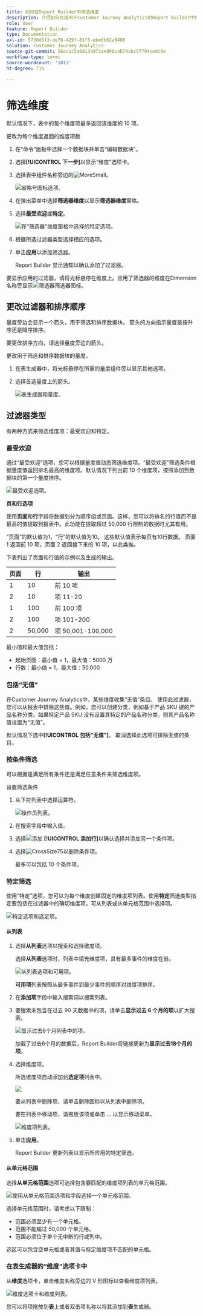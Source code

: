 ```yaml
---
title: 如何在Report Builder中筛选维度
description: 介绍如何在适用于Customer Journey Analytics的Report Builder中使用过滤器维度
role: User
feature: Report Builder
type: Documentation
exl-id: 5730d5f3-de76-429f-81f5-ebe6b62a9480
solution: Customer Journey Analytics
source-git-commit: 56ac1c5a6d13a972aed90cab79cbc5f794cedc9e
workflow-type: tm+mt
source-wordcount: '1013'
ht-degree: 71%

---
```



# 筛选维度

默认情况下，表中的每个维度项最多返回该维度的 10 项。

更改为每个维度返回的维度项数

1. 在“命令”面板中选择一个数据块并单击“编辑数据块”。

1. 选择&#x200B;**[!UICONTROL 下一步]**&#x200B;以显示“维度”选项卡。

1. 选择表中组件名称旁边的![MoreSmall](/help/assets/icons/MoreSmall.svg)。

   ![省略号图标选项。](./assets/image27.png)

1. 在弹出菜单中选择&#x200B;**筛选器维度**&#x200B;以显示&#x200B;**筛选器维度**&#x200B;窗格。

1. 选择&#x200B;**最受欢迎**&#x200B;或&#x200B;**特定**。

   ![在“筛选器”维度窗格中选择的特定选项。](./assets/image28.png)

1. 根据所选过滤器类型选择相应的选项。

1. 单击&#x200B;**应用**&#x200B;以添加筛选器。

   Report Builder 显示通知以确认添加了过滤器。

要显示应用的过滤器，请将光标悬停在维度上。应用了筛选器的维度在Dimension名称旁显示![筛选器](/help/assets/icons/Filter.svg)筛选器图标。

## 更改过滤器和排序顺序

量度旁边会显示一个箭头，用于筛选和排序数据块。 箭头的方向指示量度是按升序还是降序排序。

要更改排序方向，请选择量度旁边的箭头。

更改用于筛选和排序数据块的量度。

1. 在表生成器中，将光标悬停在所需的量度组件旁以显示其他选项。

2. 选择首选量度上的箭头。

   ![表生成器和量度。](./assets/image30.png)



## 过滤器类型

有两种方式来筛选维度项：最受欢迎和特定。

### 最受欢迎

通过“最受欢迎”选项，您可以根据量度值动态筛选维度项。“最受欢迎”筛选条件根据量度值返回排名最高的维度项。默认情况下列出前 10 个维度项，按照添加到数据块的第一个量度排序。

![最受欢迎选项。](./assets/image29.png)


**页和行选项**

使用&#x200B;**页面**&#x200B;和&#x200B;**行**&#x200B;字段将数据划分为顺序组或页面。这样，您可以将排名的行值而不是最高的值提取到报表中。此功能在提取超过 50,000 行限制的数据时尤其有用。

“页面”的默认值为1，“行”的默认值为10。 这些默认值表示每页有10行数据。 页面 1 返回前 10 项，页面 2 返回接下来的 10 项，以此类推。

下表列出了页面和行值的示例以及生成的输出。

| 页面 | 行 | 输出 |
|------|--------|----------------------|
| 1 | 10 | 前 10 项 |
| 2 | 10 | 项 11-20 |
| 1 | 100 | 前 100 项 |
| 2 | 100 | 项 101-200 |
| 2 | 50,000 | 项 50,001-100,000 |

最小值和最大值包括：

- 起始页面：最小值 = 1，最大值：5000 万
- 行数：最小值 = 1，最大值：50,000

### 包括“无值”

在Customer Journey Analytics中，某些维度收集“无值”条目。 使用此过滤器，您可以从报表中排除这些值。例如，您可以创建分类，例如基于产品 SKU 键的产品名称分类。如果特定产品 SKU 没有设置其特定的产品名称分类，则其产品名称值设置为“无值”。

默认情况下选中&#x200B;**[!UICONTROL 包括“无值”]**。 取消选择此选项可排除无值的条目。

### 按条件筛选

可以根据是满足所有条件还是满足任意条件来筛选维度项。

设置筛选条件

1. 从下拉列表中选择运算符。

   ![操作员列表。](./assets/image31.png)

1. 在搜索字段中输入值。

1. 选择![添加](/help/assets/icons/Add.svg) **[!UICONTROL 添加行]**&#x200B;以确认选择并添加另一个条件项。

1. 选择![CrossSize75](/help/assets/icons/CrossSize75.svg)以删除条件项。

   最多可以包括 10 个条件项。

### 特定筛选

使用“特定”选项，您可以为每个维度创建固定的维度项列表。使用&#x200B;**特定**&#x200B;筛选类型指定要包括在过滤器中的确切维度项。可从列表或从单元格范围中选择项。

![特定选项和选定项。](./assets/image32.png)

#### 从列表

1. 选择&#x200B;**从列表**&#x200B;选项以搜索和选择维度项。

   选择&#x200B;**从列表**&#x200B;选项时，列表中填充维度项，具有最多事件的维度在前。

   ![从列表选项和可用项。](./assets/image33.png)

   **可用项**&#x200B;列表按照从最多事件到最少事件的顺序对维度项排序。

1. 在&#x200B;**添加项**&#x200B;字段中输入搜索词以搜索列表。

1. 要搜索未包含在过去 90 天数据中的项，请单击&#x200B;**显示过去 6 个月的项**&#x200B;以扩大搜索。

   ![显示过去6个月列表中的项。](./assets/image34.png)

   加载了过去6个月的数据后，Report Builder将链接更新为&#x200B;**显示过去18个月的项**。

1. 选择维度项。

   所选维度项自动添加到&#x200B;**选定项**&#x200B;列表中。

   ![](./assets/image35.png)

   要从列表中删除项，请单击删除图标以从列表中删除项。

   要在列表中移动项，请拖放该项或单击 ... 以显示移动菜单。

   ![维度项列表。](./assets/image36.png)

1. 单击&#x200B;**应用**。

   Report Builder 更新列表以显示所应用的特定筛选。

#### 从单元格范围

选择&#x200B;**从单元格范围**&#x200B;选项可选择包含要匹配的维度项列表的单元格范围。

![使用从单元格范围选项和字段选择一个单元格范围。](./assets/image37.png)

选择单元格范围时，请考虑以下限制：

- 范围必须至少有一个单元格。
- 范围不能超过 50,000 个单元格。
- 范围必须位于单个无中断的行或列中。

选区可以包含空单元格或者其值与特定维度项不匹配的单元格。

### 在表生成器的“维度”选项卡中

从&#x200B;**维度**&#x200B;选项卡，单击维度名称旁边的 V 形图标以查看维度项列表。

![维度选项卡和维度列表。](./assets/dimensions_chevron.png)

您可以将项拖放到&#x200B;**表**&#x200B;上或者双击项名称以将其添加到&#x200B;**表**&#x200B;生成器。
